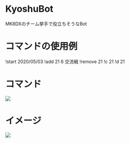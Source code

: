 # KyoshuBot
MK8DXのチーム挙手で役立ちそうなBot


# コマンドの使用例
!start 2020/05/03
!add 21 6 交流戦
!remove 21
!c 21
!d 21

# コマンド
![](https://i.imgur.com/1dFCLVD.png)

# イメージ
![](https://i.imgur.com/5iyCCDY.png)
